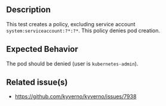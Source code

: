## Description

This test creates a policy, excluding service account `system:serviceaccount:?*:?*`.
This policy denies pod creation.

## Expected Behavior

The pod should be denied (user is `kubernetes-admin`).

## Related issue(s)

- https://github.com/kyverno/kyverno/issues/7938
